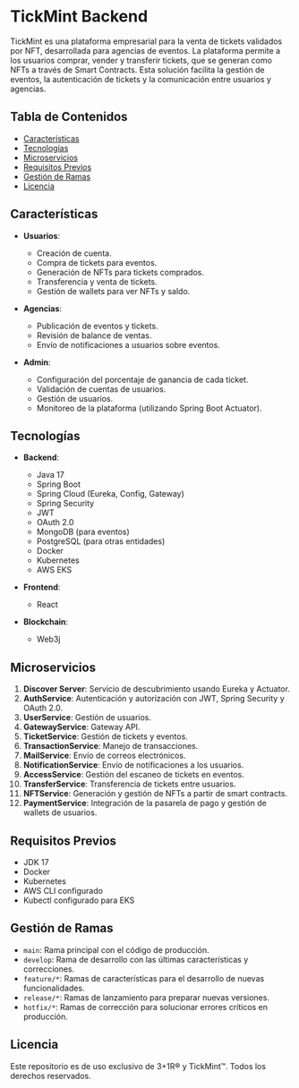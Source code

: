 # TickMint Backend

TickMint es una plataforma empresarial para la venta de tickets validados por NFT, desarrollada para agencias de eventos. La plataforma permite a los usuarios comprar, vender y transferir tickets, que se generan como NFTs a través de Smart Contracts. Esta solución facilita la gestión de eventos, la autenticación de tickets y la comunicación entre usuarios y agencias.

## Tabla de Contenidos

- [Características](#características)
- [Tecnologías](#tecnologías)
- [Microservicios](#microservicios)
- [Requisitos Previos](#requisitos-previos)
- [Gestión de Ramas](#gestión-de-ramas)
- [Licencia](#licencia)

## Características

- **Usuarios**: 
  - Creación de cuenta.
  - Compra de tickets para eventos.
  - Generación de NFTs para tickets comprados.
  - Transferencia y venta de tickets.
  - Gestión de wallets para ver NFTs y saldo.
  
- **Agencias**: 
  - Publicación de eventos y tickets.
  - Revisión de balance de ventas.
  - Envío de notificaciones a usuarios sobre eventos.

- **Admin**: 
  - Configuración del porcentaje de ganancia de cada ticket.
  - Validación de cuentas de usuarios.
  - Gestión de usuarios.
  - Monitoreo de la plataforma (utilizando Spring Boot Actuator).

## Tecnologías

- **Backend**:
  - Java 17
  - Spring Boot
  - Spring Cloud (Eureka, Config, Gateway)
  - Spring Security
  - JWT
  - OAuth 2.0
  - MongoDB (para eventos)
  - PostgreSQL (para otras entidades)
  - Docker
  - Kubernetes
  - AWS EKS

- **Frontend**:
  - React

- **Blockchain**:
  - Web3j

## Microservicios

1. **Discover Server**: Servicio de descubrimiento usando Eureka y Actuator.
2. **AuthService**: Autenticación y autorización con JWT, Spring Security y OAuth 2.0.
3. **UserService**: Gestión de usuarios.
4. **GatewayService**: Gateway API.
5. **TicketService**: Gestión de tickets y eventos.
6. **TransactionService**: Manejo de transacciones.
7. **MailService**: Envío de correos electrónicos.
8. **NotificationService**: Envío de notificaciones a los usuarios.
9. **AccessService**: Gestión del escaneo de tickets en eventos.
10. **TransferService**: Transferencia de tickets entre usuarios.
11. **NFTService**: Generación y gestión de NFTs a partir de smart contracts.
12. **PaymentService**: Integración de la pasarela de pago y gestión de wallets de usuarios.

## Requisitos Previos

- JDK 17
- Docker
- Kubernetes
- AWS CLI configurado
- Kubectl configurado para EKS

## Gestión de Ramas

- `main`: Rama principal con el código de producción.
- `develop`: Rama de desarrollo con las últimas características y correcciones.
- `feature/*`: Ramas de características para el desarrollo de nuevas funcionalidades.
- `release/*`: Ramas de lanzamiento para preparar nuevas versiones.
- `hotfix/*`: Ramas de corrección para solucionar errores críticos en producción.


## Licencia

Este repositorio es de uso exclusivo de 3+1R® y TickMint™. Todos los derechos reservados.
